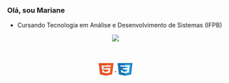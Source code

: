 ### Olá, sou Mariane 

- Cursando Tecnologia em Análise e Desenvolvimento de Sistemas (IFPB)
<div align="center">
  <a href="https://github.com/marianemoreira777">
  <img height="170em" src="https://github-readme-stats.vercel.app/api?username=marianemoreira777&show_icons=true&theme=nightowl&include_all_commits=true&count_private=true"/>

##

</div>
  
##
  
  <div style="display: inline_block" align="center"><br>
  <img align="center" alt="HTML" height="30" width="40" src="https://raw.githubusercontent.com/devicons/devicon/master/icons/html5/html5-original.svg">
  <img align="center" alt="CSS" height="30" width="40" src="https://raw.githubusercontent.com/devicons/devicon/master/icons/css3/css3-original.svg">
</div>
  
##



